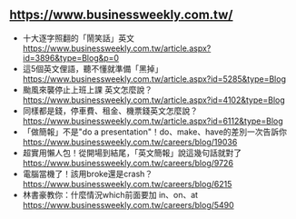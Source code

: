 ## https://www.businessweekly.com.tw/
- 十大逐字照翻的「鬧笑話」英文
  <br>https://www.businessweekly.com.tw/article.aspx?id=3896&type=Blog&p=0
- 這5個英文俚語，聽不懂就準備「黑掉」
  <br>https://www.businessweekly.com.tw/article.aspx?id=5285&type=Blog
- 颱風來襲停止上班上課 英文怎麼說？
  <br>https://www.businessweekly.com.tw/article.aspx?id=4102&type=Blog
- 同樣都是錢，停車費、租金、機票錢英文怎麼說？
  <br>https://www.businessweekly.com.tw/article.aspx?id=6112&type=Blog
- 「做簡報」不是"do a presentation"！do、make、have的差別一次告訴你
  <br>https://www.businessweekly.com.tw/careers/blog/19036
- 超實用懶人包！從開場到結尾，「英文簡報」說這幾句話就對了
  <br>https://www.businessweekly.com.tw/careers/blog/9726
- 電腦當機了！該用broke還是crash？
  <br>https://www.businessweekly.com.tw/careers/blog/6215
- 林書豪教你：什麼情況which前面要加 in、on、at
  <br>https://www.businessweekly.com.tw/careers/blog/5490
